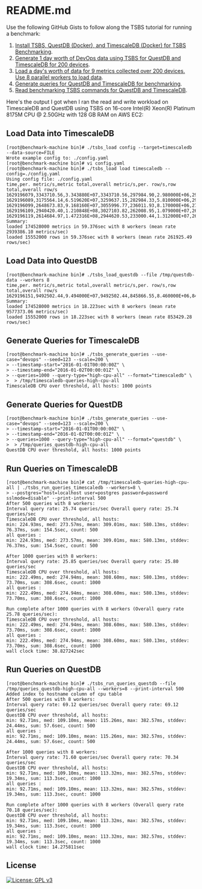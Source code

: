 
# README.md

Use the following GitHub Gists to follow along the TSBS tutorial for running a benchmark:

 1. [Install TSBS, QuestDB (Docker), and TimescaleDB (Docker) for TSBS Benchmarking](https://gist.github.com/kovid-r/1be0984ac96ae0f7403e2688a6e8737d).
 2. [Generate 1 day worth of DevOps data using TSBS for QuestDB and TimescaleDB for 200 devices](https://gist.github.com/kovid-r/4999cde900cc570601ccdb4fb5401998).
 3. [Load a day's worth of data for 9 metrics collected over 200 devices. Use 8 parallel workers to load data](https://gist.github.com/kovid-r/d8ce5d300c8fa94dcb3c80a5e67f2b41).
 4. [Generate queries for QuestDB and TimescaleDB for benchmarking](https://gist.github.com/kovid-r/3d7e7fb0dbfc7c689ce4e761a03df839).
 5. [Read benchmarking TSBS commands for QuestDB and TimescaleDB](https://gist.github.com/kovid-r/ed58699001cb75ba4a54b3d6874b97b8).

Here's the output I got when I ran the read and write workload on TimescaleDB and QuestDB using TSBS on 16-core Intel(R) Xeon(R) Platinum 8175M CPU @ 2.50GHz with 128 GB RAM on AWS EC2:

## Load Data into TimescaleDB

```
[root@benchmark-machine bin]# ./tsbs_load config --target=timescaledb --data-source=FILE
Wrote example config to: ./config.yaml
[root@benchmark-machine bin]# vi config.yaml
[root@benchmark-machine bin]# ./tsbs_load load timescaledb --config=./config.yaml
Using config file: ./config.yaml
time,per. metric/s,metric total,overall metric/s,per. row/s,row total,overall row/s
1629196079,3343710.56,3.343880E+07,3343710.56,297984.90,2.980000E+06,297984.90
1629196089,3175564.14,6.519620E+07,3259637.15,282984.33,5.810000E+06,290484.60
1629196099,2648673.83,9.168160E+07,3055996.77,236011.93,8.170000E+06,272328.29
1629196109,2940420.40,1.210848E+08,3027103.82,262008.95,1.079000E+07,269748.56
1629196119,2614684.97,1.472316E+08,2944620.53,233000.44,1.312000E+07,262398.98
Summary:
loaded 174528000 metrics in 59.376sec with 8 workers (mean rate 2939386.10 metrics/sec)
loaded 15552000 rows in 59.376sec with 8 workers (mean rate 261925.49 rows/sec)
```

## Load Data into QuestDB

```
[root@benchmark-machine bin]# ./tsbs_load_questdb --file /tmp/questdb-data --workers 8
time,per. metric/s,metric total,overall metric/s,per. row/s,row total,overall row/s
1629196151,9492502.44,9.494000E+07,9492502.44,845866.55,8.460000E+06,845866.55
Summary:
loaded 174528000 metrics in 18.223sec with 8 workers (mean rate 9577373.06 metrics/sec)
loaded 15552000 rows in 18.223sec with 8 workers (mean rate 853429.28 rows/sec)
```

## Generate Queries for TimescaleDB

```
[root@benchmark-machine bin]# ./tsbs_generate_queries --use-case="devops" --seed=123 --scale=200 \
> --timestamp-start="2016-01-01T00:00:00Z" \
> --timestamp-end="2016-01-02T00:00:01Z" \
> --queries=1000 --query-type="high-cpu-all" --format="timescaledb" \
>  > /tmp/timescaledb-queries-high-cpu-all
TimescaleDB CPU over threshold, all hosts: 1000 points
```
  
## Generate Queries for QuestDB

```
[root@benchmark-machine bin]# ./tsbs_generate_queries --use-case="devops" --seed=123 --scale=200 \
> --timestamp-start="2016-01-01T00:00:00Z" \
> --timestamp-end="2016-01-02T00:00:01Z" \
> --queries=1000 --query-type="high-cpu-all" --format="questdb" \
>  > /tmp/queries_questdb-high-cpu-all
QuestDB CPU over threshold, all hosts: 1000 points
```

## Run Queries on TimescaleDB

```
[root@benchmark-machine bin]# cat /tmp/timescaledb-queries-high-cpu-all | ./tsbs_run_queries_timescaledb --workers=8 \
> --postgres="host=localhost user=postgres password=password sslmode=disable" --print-interval 500
After 500 queries with 8 workers:
Interval query rate: 25.74 queries/sec Overall query rate: 25.74 queries/sec
TimescaleDB CPU over threshold, all hosts:
min: 224.93ms, med: 273.57ms, mean: 309.01ms, max: 580.13ms, stddev: 76.37ms, sum: 154.5sec, count: 500
all queries :
min: 224.93ms, med: 273.57ms, mean: 309.01ms, max: 580.13ms, stddev: 76.37ms, sum: 154.5sec, count: 500

After 1000 queries with 8 workers:
Interval query rate: 25.85 queries/sec Overall query rate: 25.80 queries/sec
TimescaleDB CPU over threshold, all hosts:
min: 222.49ms, med: 274.94ms, mean: 308.60ms, max: 580.13ms, stddev: 73.70ms, sum: 308.6sec, count: 1000
all queries :
min: 222.49ms, med: 274.94ms, mean: 308.60ms, max: 580.13ms, stddev: 73.70ms, sum: 308.6sec, count: 1000

Run complete after 1000 queries with 8 workers (Overall query rate 25.78 queries/sec):
TimescaleDB CPU over threshold, all hosts:
min: 222.49ms, med: 274.94ms, mean: 308.60ms, max: 580.13ms, stddev: 73.70ms, sum: 308.6sec, count: 1000
all queries :
min: 222.49ms, med: 274.94ms, mean: 308.60ms, max: 580.13ms, stddev: 73.70ms, sum: 308.6sec, count: 1000
wall clock time: 38.827242sec
```

## Run Queries on QuestDB

```
[root@benchmark-machine bin]# ./tsbs_run_queries_questdb --file /tmp/queries_questdb-high-cpu-all --workers=8 --print-interval 500
Added index to hostname column of cpu table
After 500 queries with 8 workers:
Interval query rate: 69.12 queries/sec Overall query rate: 69.12 queries/sec
QuestDB CPU over threshold, all hosts:
min: 92.71ms, med: 109.10ms, mean: 115.26ms, max: 382.57ms, stddev: 24.44ms, sum: 57.6sec, count: 500
all queries :
min: 92.71ms, med: 109.10ms, mean: 115.26ms, max: 382.57ms, stddev: 24.44ms, sum: 57.6sec, count: 500

After 1000 queries with 8 workers:
Interval query rate: 71.60 queries/sec Overall query rate: 70.34 queries/sec
QuestDB CPU over threshold, all hosts:
min: 92.71ms, med: 109.10ms, mean: 113.32ms, max: 382.57ms, stddev: 19.34ms, sum: 113.3sec, count: 1000
all queries :
min: 92.71ms, med: 109.10ms, mean: 113.32ms, max: 382.57ms, stddev: 19.34ms, sum: 113.3sec, count: 1000

Run complete after 1000 queries with 8 workers (Overall query rate 70.18 queries/sec):
QuestDB CPU over threshold, all hosts:
min: 92.71ms, med: 109.10ms, mean: 113.32ms, max: 382.57ms, stddev: 19.34ms, sum: 113.3sec, count: 1000
all queries :
min: 92.71ms, med: 109.10ms, mean: 113.32ms, max: 382.57ms, stddev: 19.34ms, sum: 113.3sec, count: 1000
wall clock time: 14.275811sec
```

## License
[![License: GPL v3](https://img.shields.io/badge/License-GPLv3-blue.svg)](https://www.gnu.org/licenses/gpl-3.0)